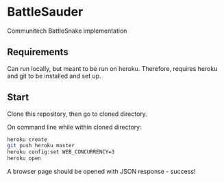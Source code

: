 # BattleSauder
Communitech BattleSnake implementation

## Requirements

Can run locally, but meant to be run on heroku. Therefore, 
requires heroku and git to be installed and set up.

## Start

Clone this repository, then go to cloned directory.

On command line while within cloned directory:

```bash
heroku create
git push heroku master
heroku config:set WEB_CONCURRENCY=3
heroku open
```

A browser page should be opened with JSON response - success!